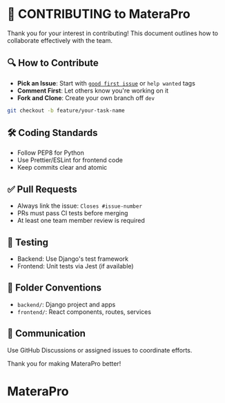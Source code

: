 # 🤝 CONTRIBUTING to MateraPro

Thank you for your interest in contributing! This document outlines how to collaborate effectively with the team.

## 🔍 How to Contribute

* **Pick an Issue**: Start with [`good first issue`](https://github.com/MateraPro/MateraPro/labels/good%20first%20issue) or `help wanted` tags
* **Comment First**: Let others know you're working on it
* **Fork and Clone**: Create your own branch off `dev`

```bash
git checkout -b feature/your-task-name
```

## 🛠 Coding Standards

* Follow PEP8 for Python
* Use Prettier/ESLint for frontend code
* Keep commits clear and atomic

## ✅ Pull Requests

* Always link the issue: `Closes #issue-number`
* PRs must pass CI tests before merging
* At least one team member review is required

## 🧪 Testing

* Backend: Use Django's test framework
* Frontend: Unit tests via Jest (if available)

## 📁 Folder Conventions

* `backend/`: Django project and apps
* `frontend/`: React components, routes, services

## 🧭 Communication

Use GitHub Discussions or assigned issues to coordinate efforts.

Thank you for making MateraPro better!
# MateraPro